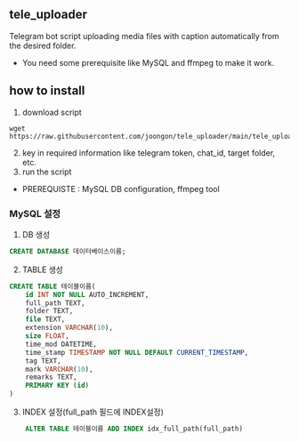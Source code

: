 ## tele_uploader
Telegram bot script uploading media files with caption automatically from the desired folder.
- You need some prerequisite like MySQL and ffmpeg to make it work.

## how to install
1. download script
```shell
wget https://raw.githubusercontent.com/joongon/tele_uploader/main/tele_uploader.py
```
2. key in required information like telegram token, chat_id, target folder, etc.
3. run the script
* PREREQUISTE : MySQL DB configuration, ffmpeg tool

### MySQL 설정
1. DB 생성
```sql
CREATE DATABASE 데이터베이스이름;
```
2. TABLE 생성
```SQL
CREATE TABLE 테이블이름(
    id INT NOT NULL AUTO_INCREMENT,
    full_path TEXT,
    folder TEXT,
    file TEXT,
    extension VARCHAR(10),
    size FLOAT,
    time_mod DATETIME,
    time_stamp TIMESTAMP NOT NULL DEFAULT CURRENT_TIMESTAMP,
    tag TEXT,
    mark VARCHAR(10),
    remarks TEXT,
    PRIMARY KEY (id)
)
```
3. INDEX 설정(full_path 필드에 INDEX설정)
```SQL
    ALTER TABLE 테이블이름 ADD INDEX idx_full_path(full_path)
```
